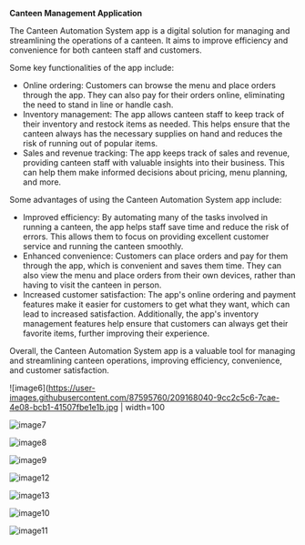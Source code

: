 <strong> Canteen Management Application </strong>

The Canteen Automation System app is a digital solution for managing and streamlining the operations of a canteen. It aims to improve efficiency and convenience for both canteen staff and customers. 

Some key functionalities of the app include:
- Online ordering: Customers can browse the menu and place orders through the app. They can also pay for their orders online, eliminating the need to stand in line or handle cash. 
- Inventory management: The app allows canteen staff to keep track of their inventory and restock items as needed. This helps ensure that the canteen always has the necessary supplies on hand and reduces the risk of running out of popular items. 
- Sales and revenue tracking: The app keeps track of sales and revenue, providing canteen staff with valuable insights into their business. This can help them make informed decisions about pricing, menu planning, and more. 

Some advantages of using the Canteen Automation System app include: 
- Improved efficiency: By automating many of the tasks involved in running a canteen, the app helps staff save time and reduce the risk of errors. This allows them to focus on providing excellent customer service and running the canteen smoothly.
- Enhanced convenience: Customers can place orders and pay for them through the app, which is convenient and saves them time. They can also view the menu and place orders from their own devices, rather than having to visit the canteen in person. 
- Increased customer satisfaction: The app's online ordering and payment features make it easier for customers to get what they want, which can lead to increased satisfaction. Additionally, the app's inventory management features help ensure that customers can always get their favorite items, further improving their experience. 

Overall, the Canteen Automation System app is a valuable tool for managing and streamlining canteen operations, improving efficiency, convenience, and customer satisfaction.

![image6](https://user-images.githubusercontent.com/87595760/209168040-9cc2c5c6-7cae-4e08-bcb1-41507fbe1e1b.jpg | width=100

![image7](https://user-images.githubusercontent.com/87595760/209168106-5847ff5c-a1f8-4096-bdfc-61a43cdca9c6.jpg)

![image8](https://user-images.githubusercontent.com/87595760/209168287-05809bd0-61ec-4756-b07c-18bb77f0acff.jpg)

![image9](https://user-images.githubusercontent.com/87595760/209168332-07e953d6-9d48-4c68-8ca3-394cacf060a5.jpg)

![image12](https://user-images.githubusercontent.com/87595760/209168379-177f6f7e-0984-4b77-a0ac-7a8bcbc032df.jpg)

![image13](https://user-images.githubusercontent.com/87595760/209168439-053c196f-e29d-4b4e-9cc4-61ece35990d2.jpg)

![image10](https://user-images.githubusercontent.com/87595760/209168474-a5ffc8c3-7c12-484c-96d4-718ea9eabe16.jpg)

![image11](https://user-images.githubusercontent.com/87595760/209168538-72e1098d-1b50-4e99-898c-0ee0bcb0a2ba.jpg)
